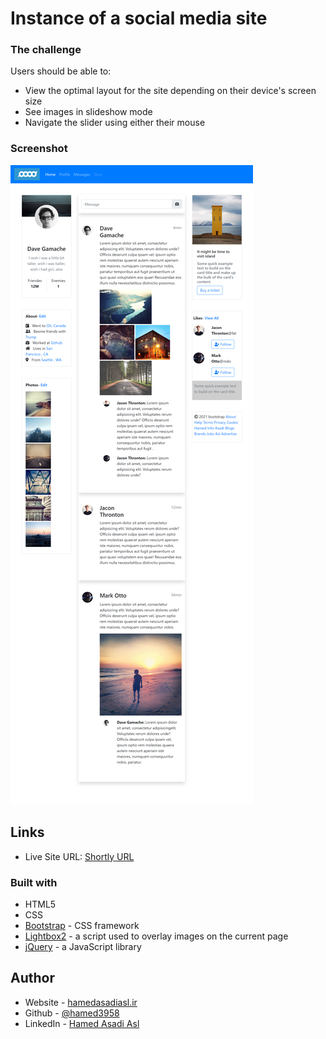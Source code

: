 # Instance of a social media site

### The challenge
Users should be able to:
- View the optimal layout for the site depending on their device's screen size
- See images in slideshow mode
- Navigate the slider using either their mouse


### Screenshot
![Social media](hamedasadiasl.ir_pro_index.html.png)

## Links
- Live Site URL: [Shortly URL]()


### Built with
- HTML5
- CSS
- [Bootstrap](https://getbootstrap.com/) - CSS framework
- [Lightbox2](https://lokeshdhakar.com/projects/lightbox2/) - a script used to overlay images on the current page
- [jQuery](https://jqueryui.com/) - a JavaScript library

## Author
- Website - [hamedasadiasl.ir](http://hamedasadiasl.ir/)
- Github - [@hamed3958](https://github.com/hamed3958)
- LinkedIn - [Hamed Asadi Asl](https://www.linkedin.com/in/hamed-asadi-asl/)